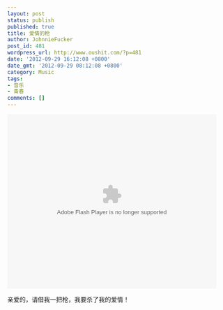 ```yaml
---
layout: post
status: publish
published: true
title: 爱情的枪
author: JohnnieFucker
post_id: 481
wordpress_url: http://www.oushit.com/?p=481
date: '2012-09-29 16:12:08 +0800'
date_gmt: '2012-09-29 08:12:08 +0800'
category: Music
tags:
- 音乐
- 青春
comments: []
---
```

<p><embed src="http://player.youku.com/player.php/sid/XMzM3ODI2OTE2/v.swf" allowFullScreen="true" quality="high" width="480" height="400" align="middle" allowScriptAccess="always" type="application/x-shockwave-flash"></embed></p>
<p>亲爱的，请借我一把枪，我要杀了我的爱情！</p>
